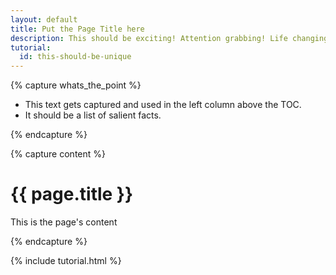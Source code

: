 ```yaml
---
layout: default
title: Put the Page Title here
description: This should be exciting! Attention grabbing! Life changing!
tutorial:
  id: this-should-be-unique
---
```


{% capture whats_the_point %}

* This text gets captured and used in the left column above the TOC.
* It should be a list of salient facts.
  
{% endcapture %}

{% capture content %}

# {{ page.title }}

  This is the page's content

{% endcapture %}

{% include tutorial.html %}